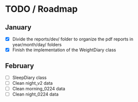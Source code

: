 # TODO / Roadmap

## January
- [X] Divide the reports/dev/ folder to organize the pdf reports in year/month/day/ folders
- [X] Finish the implementation of the WeightDiary class

## February
- [ ] SleepDiary class
- [ ] Clean night_v2 data
- [ ] Clean morning_0224 data
- [ ] Clean night_0224 data